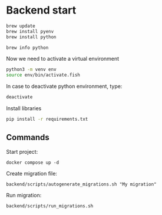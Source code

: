 # Backend start

```bash
brew update
brew install pyenv
brew install python

brew info python
```

Now we need to activate a virtual environment
```bash
python3 -m venv env
source env/bin/activate.fish
```

In case to deactivate python environment, type:

```bash
deactivate
```

Install libraries

```bash
pip install -r requirements.txt
```


## Commands
Start project:
```
docker compose up -d
```

Create migration file:
```
backend/scripts/autogenerate_migrations.sh "My migration"
```

Run migration:
```
backend/scripts/run_migrations.sh
```